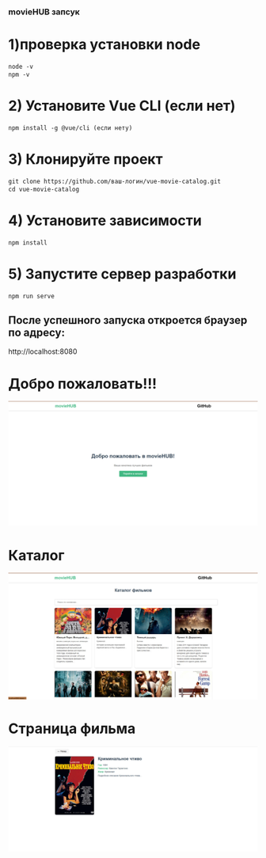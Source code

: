 ### movieHUB запсук
# 1)проверка установки node
    node -v
    npm -v
# 2) Установите Vue CLI (если нет)
    npm install -g @vue/cli (если нету)
# 3) Клонируйте проект
    git clone https://github.com/ваш-логин/vue-movie-catalog.git
    cd vue-movie-catalog
# 4) Установите зависимости
    npm install
# 5) Запустите сервер разработки
    npm run serve
 ## После успешного запуска откроется браузер по адресу:
http://localhost:8080
# Добро пожаловать!!!
![главное меню](photo_2025-06-01_16-17-42.jpg)

# Каталог

![каталог](photo_2025-06-01_16-17-49.jpg)

# Страница фильма

![фильм](photo_2025-06-01_16-17-53.jpg)
